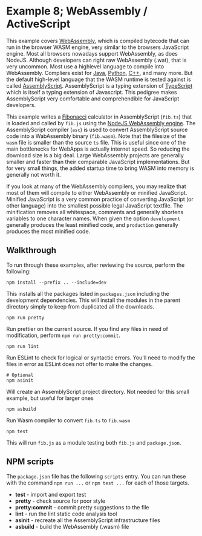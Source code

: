 # Example 8; WebAssembly / ActiveScript

This example covers [WebAssembly][a], which is compiled bytecode that can run in the browser WASM engine, very similar to the browsers JavaScript engine. Most all browsers nowadays support WebAssembly, as does NodeJS. Although developers can right raw WebAssembly (.wat), that is very uncommon. Most use a highlevel language to compile into WebAssembly. Compliers exist for [Java][b], [Python][c], [C++][d], and many more. But the default high-level language that the WASM runtime is tested against is called [AssemblyScript][e]. AssemblyScript is a typing extension of [TypeScript][f] which is itself a typing extension of Javascript. This pedigree makes AssemblyScript very comfortable and comprehendible for JavaScript developers.

This example writes a [Fibonacci][e] calculator in AssemblyScript (`fib.ts`) that is loaded and called by `fib.js` using the [NodeJS WebAssembly engine][g]. The AssemblyScript compiler (`asc`) is used to convert AssemblyScript source code into a WabAssembly binary (`fib.wasm`). Note that the filesize of the `wasm` file is smaller than the source `ts` file. This is useful since one of the main bottlenecks for WebApps is actually internet speed. So reducing the download size is a big deal. Large WebAssembly projects are generally smaller and faster than their comparable JavaScript implementations. But for very small things, the added startup time to bring WASM into memory is generally not worth it.

If you look at many of the WebAssembly compilers, you may realize that most of them will compile to either WebAssembly or minified JavaScript. Minified JavaScript is a very common practice of converting JavaScript (or other language) into the smallest possible legal JavaScript textfile. The minification removes all whitespace, comments and generally shortens variables to one character names. When given the option `development` generally produces the least minified code, and `production` generally produces the most minified code.

## Walkthrough

To run through these examples, after reviewing the source, perform the following:

    npm install --prefix .. --include=dev

This installs all the packages listed in `packages.json` including the development dependencies. This will install the modules in the parent directory simply to keep from duplicated all the downloads.

    npm run pretty

Run prettier on the current source. If you find any files in need of modification, perform `npm run pretty:commit`.

    npm run lint

Run ESLint to check for logical or syntactic errors. You'll need to modify the files in error as ESLint does not offer to make the changes.

    # Optional
    npm asinit

Will create an AssemblyScript project directory. Not needed for this small example, but useful for larger ones

    npm asbuild

Run Wasm compiler to convert `fib.ts` to `fib.wasm`

    npm test

This will run `fib.js` as a module testing both `fib.js` and `package.json`.

## NPM scripts

The `package.json` file has the following `scripts` entry. You can run these with the command `npm run ...` or `npm test ...` for each of those targets.

- **test** - import and export test
- **pretty** - check source for poor style
- **pretty:commit** - commit pretty suggestions to the file
- **lint** - run the lint static code analysis tool
- **asinit** - recreate all the AssemblyScript infrastructure files
- **asbuild** - build the WebAssembly (.wasm) file

[a]: https://webassembly.org/getting-started/developers-guide/
[b]: https://www.teavm.org/
[c]: https://wasmer.io/posts/py2wasm-a-python-to-wasm-compiler
[d]: https://emscripten.org/index.html
[e]: https://www.assemblyscript.org/introduction.html#from-a-webassembly-perspective
[f]: https://www.typescriptlang.org/docs/handbook/intro.html
[g]: https://nodejs.org/en/learn/getting-started/nodejs-with-webassembly
